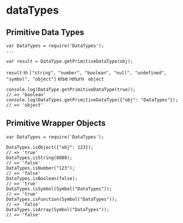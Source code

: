 # dataTypes

## Primitive Data Types

```API getPrimitiveDataType(obj)
var DataTypes = require('DataTypes');
...

var result = DataType.getPrimitiveDataType(obj);

```

`result` in `["string", "number", "boolean", "null", "undefined", "symbol", "object"]`
else return ` object`


```example
console.log(DataType.getPrimitiveDataType(true));
// => 'boolean'
console.log(DataTypes.getPrimitiveDataType({"obj": "DataTypes"});
// => 'object'
```

## Primitive Wrapper Objects

```API & example
var DataTypes = require('DataTypes');

DataTypes.isObject({"obj": 123});
// => 'true'
DataTypes.isString(8888);
// => 'false'
DataTypes.isNumber("123");
// => 'false'
DataTypes.isBoolean(false);
// => 'true'
DataTypes.isSymbol(Symbol("DataTypes"));
// => 'true'
DataTypes.isFunction(Symbol("DataTypes"));
// => 'false'
DataTypes.isArray(Symbol("DataTypes"));
// => 'false'

```
